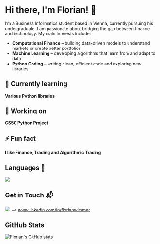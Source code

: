 # Hi there, I'm Florian! 👋

I’m a Business Informatics student based in Vienna, currently pursuing his undergraduate. I am passionate about bridging the gap between finance and technology. My main interests include:

- **Computational Finance** – building data-driven models to understand markets or create better portfolios  
- **Machine Learning** – developing algorithms that learn from and adapt to data  
- **Python Coding** – writing clean, efficient code and exploring new libraries  


## 🌱 Currently learning

**Various Python libraries**


## 🔭 Working on

**CS50 Python Project**


## ⚡ Fun fact

**I like Finance, Trading and Algorithmic Trading**


## Languages 🧠

<img src="https://img.shields.io/badge/Python-4B8BBE?style=for-the-badge&logo=python&logoColor=yellow" />


## Get in Touch 📬

<img src="https://img.shields.io/badge/LinkedIn-0077B5?style=for-the-badge&logo=linkedin&logoColor=white" />  -->  www.linkedin.com/in/florianwimmer


## GitHub Stats

![Florian's GitHub stats](https://github-readme-stats.vercel.app/api?username=floriancodewim&show_icons=true&theme=tokyonight)





<!---
floriancodewim/floriancodewim is a ✨ special ✨ repository because its `README.md` (this file) appears on your GitHub profile.
You can click the Preview link to take a look at your changes.
--->

